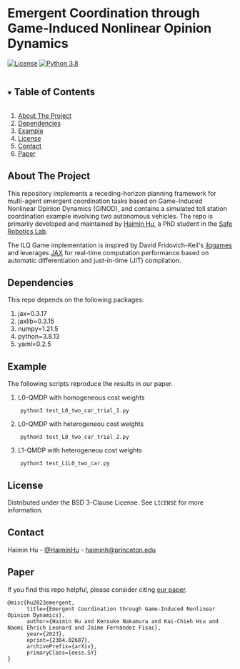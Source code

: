 # Emergent Coordination through Game-Induced Nonlinear Opinion Dynamics


[![License][license-shield]][license-url]
[![Python 3.8](https://img.shields.io/badge/python-3.8-blue)](https://www.python.org/downloads/)


<!-- TABLE OF CONTENTS -->
<details open="open">
  <summary><h2 style="display: inline-block">Table of Contents</h2></summary>
  <ol>
    <li><a href="#about-the-project">About The Project</a></li>
    <li><a href="#dependencies">Dependencies</a></li>
    <li><a href="#example">Example</a></li>
    <li><a href="#license">License</a></li>
    <li><a href="#contact">Contact</a></li>
    <li><a href="#paper">Paper</a></li>
  </ol>
</details>


<!-- ABOUT THE PROJECT -->
## About The Project

This repository implements a receding-horizon planning framework for multi-agent emergent coordination tasks based on Game-Induced Nonlinear Opinion Dynamics (GiNOD), and contains a simulated toll station coordination example involving two autonomous vehicles.
The repo is primarily developed and maintained by [Haimin Hu](https://haiminhu.org/), a PhD student in the [Safe Robotics Lab](https://saferobotics.princeton.edu).

The ILQ Game implementation is inspired by David Fridovich-Keil's [ilqgames](https://github.com/HJReachability/ilqgames) and leverages [JAX](https://github.com/google/jax) for real-time computation performance based on automatic differentiation and just-in-time (JIT) compilation.


## Dependencies

This repo depends on the following packages:
1. jax=0.3.17
2. jaxlib=0.3.15
3. numpy=1.21.5
4. python=3.8.13
5. yaml=0.2.5


## Example
The following scripts reproduce the results in our paper.

1. L0-QMDP with homogeneous cost weights
```shell
    python3 test_L0_two_car_trial_1.py
```


2. L0-QMDP with heterogeneou cost weights
```shell
    python3 test_L0_two_car_trial_2.py
```


3. L1-QMDP with heterogeneou cost weights
```shell
    python3 test_L1L0_two_car.py
```

<!--
<br />
<p align="center">
  <a href="https://github.com/SafeRoboticsLab/opinion_game_dev">
    <img src="misc/demo.png" alt="demo" width="600">
  </a>
  <p align="center">
    Simulation results using L0-QMDP with homogeneous cost weights.
  </p>
</p>
-->


<!-- LICENSE -->
## License

Distributed under the BSD 3-Clause License. See `LICENSE` for more information.


<!-- CONTACT -->
## Contact

Haimin Hu - [@HaiminHu](https://twitter.com/HaiminHu) - haiminh@princeton.edu


<!-- PAPER -->
## Paper

If you find this repo helpful, please consider citing [our paper](https://arxiv.org/abs/2304.02687).
```
@misc{hu2023emergent,
      title={Emergent Coordination through Game-Induced Nonlinear Opinion Dynamics}, 
      author={Haimin Hu and Kensuke Nakamura and Kai-Chieh Hsu and Naomi Ehrich Leonard and Jaime Fernández Fisac},
      year={2023},
      eprint={2304.02687},
      archivePrefix={arXiv},
      primaryClass={eess.SY}
}
```


<!-- MARKDOWN LINKS & IMAGES -->
<!-- https://www.markdownguide.org/basic-syntax/#reference-style-links -->
[contributors-shield]: https://img.shields.io/github/contributors/SafeRoboticsLab/repo.svg?style=for-the-badge
[forks-shield]: https://img.shields.io/github/forks/SafeRoboticsLab/repo.svg?style=for-the-badge
[stars-shield]: https://img.shields.io/github/stars/SafeRoboticsLab/repo.svg?style=for-the-badge
[issues-shield]: https://img.shields.io/github/issues/SafeRoboticsLab/repo.svg?style=for-the-badge
[license-shield]: https://img.shields.io/badge/License-BSD%203--Clause-blue.svg
[license-url]: https://opensource.org/licenses/BSD-3-Clause
